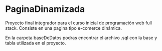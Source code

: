 # PaginaDinamizada
Proyecto final integrador para el curso inicial de programación web full stack. Consiste en una pagina tipo e-comerce dinámica.

En la carpeta baseDeDatos podras encontrar el archivo .sql con la base y tabla utilizada en el proyecto.
